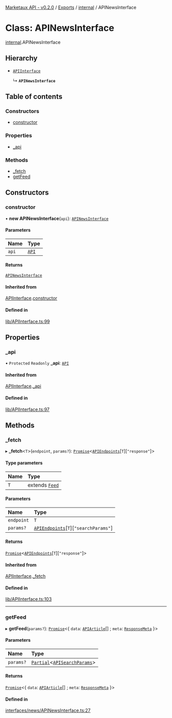 [Marketaux API - v0.2.0](../README.md) / [Exports](../modules.md) / [internal](../modules/internal.md) / APINewsInterface

# Class: APINewsInterface

[internal](../modules/internal.md).APINewsInterface

## Hierarchy

- [`APIInterface`](internal.APIInterface.md)

  ↳ **`APINewsInterface`**

## Table of contents

### Constructors

- [constructor](internal.APINewsInterface.md#constructor)

### Properties

- [\_api](internal.APINewsInterface.md#_api)

### Methods

- [\_fetch](internal.APINewsInterface.md#_fetch)
- [getFeed](internal.APINewsInterface.md#getfeed)

## Constructors

### constructor

• **new APINewsInterface**(`api`): [`APINewsInterface`](internal.APINewsInterface.md)

#### Parameters

| Name | Type |
| :------ | :------ |
| `api` | [`API`](API.md) |

#### Returns

[`APINewsInterface`](internal.APINewsInterface.md)

#### Inherited from

[APIInterface](internal.APIInterface.md).[constructor](internal.APIInterface.md#constructor)

#### Defined in

[lib/APIInterface.ts:99](https://github.com/Viriatto/marketaux-api/blob/1d8313d/src/lib/APIInterface.ts#L99)

## Properties

### \_api

• `Protected` `Readonly` **\_api**: [`API`](API.md)

#### Inherited from

[APIInterface](internal.APIInterface.md).[_api](internal.APIInterface.md#_api)

#### Defined in

[lib/APIInterface.ts:97](https://github.com/Viriatto/marketaux-api/blob/1d8313d/src/lib/APIInterface.ts#L97)

## Methods

### \_fetch

▸ **_fetch**\<`T`\>(`endpoint`, `params?`): [`Promise`]( https://developer.mozilla.org/docs/Web/JavaScript/Reference/Global_Objects/Promise )\<[`APIEndpoints`](../interfaces/APIEndpoints.md)[`T`][``"response"``]\>

#### Type parameters

| Name | Type |
| :------ | :------ |
| `T` | extends [`Feed`](../modules/internal.md#feed) |

#### Parameters

| Name | Type |
| :------ | :------ |
| `endpoint` | `T` |
| `params?` | [`APIEndpoints`](../interfaces/APIEndpoints.md)[`T`][``"searchParams"``] |

#### Returns

[`Promise`]( https://developer.mozilla.org/docs/Web/JavaScript/Reference/Global_Objects/Promise )\<[`APIEndpoints`](../interfaces/APIEndpoints.md)[`T`][``"response"``]\>

#### Inherited from

[APIInterface](internal.APIInterface.md).[_fetch](internal.APIInterface.md#_fetch)

#### Defined in

[lib/APIInterface.ts:103](https://github.com/Viriatto/marketaux-api/blob/1d8313d/src/lib/APIInterface.ts#L103)

___

### getFeed

▸ **getFeed**(`params?`): [`Promise`]( https://developer.mozilla.org/docs/Web/JavaScript/Reference/Global_Objects/Promise )\<\{ `data`: [`APIArticle`](../interfaces/internal.APIArticle.md)[] ; `meta`: [`ResponseMeta`](../interfaces/ResponseMeta.md)  }\>

#### Parameters

| Name | Type |
| :------ | :------ |
| `params?` | [`Partial`]( https://www.typescriptlang.org/docs/handbook/utility-types.html#partialtype )\<[`APISearchParams`](../interfaces/APISearchParams.md)\> |

#### Returns

[`Promise`]( https://developer.mozilla.org/docs/Web/JavaScript/Reference/Global_Objects/Promise )\<\{ `data`: [`APIArticle`](../interfaces/internal.APIArticle.md)[] ; `meta`: [`ResponseMeta`](../interfaces/ResponseMeta.md)  }\>

#### Defined in

[interfaces/news/APINewsInterface.ts:27](https://github.com/Viriatto/marketaux-api/blob/1d8313d/src/interfaces/news/APINewsInterface.ts#L27)
